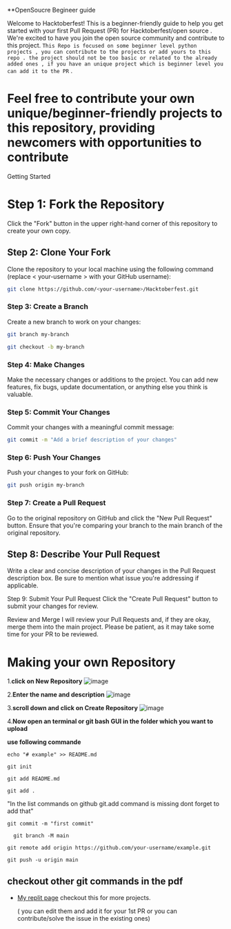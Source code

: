 **OpenSoucre Begineer guide


Welcome to Hacktoberfest! This is a beginner-friendly guide to help you get started with your first Pull Request (PR) for Hacktoberfest/open source . We're excited to have you join the open source community and contribute to this project.
``` This Repo is focused on some beginner level python projects , you can contribute to the projects or add yours to this repo . the project should not be too basic or related to the already added ones , if you have an unique project which is beginner level you can add it to the PR ``` . 
# Feel free to contribute your own unique/beginner-friendly projects to this repository, providing newcomers with opportunities to contribute
Getting Started

# Step 1: Fork the Repository
Click the "Fork" button in the upper right-hand corner of this repository to create your own copy.

## Step 2: Clone Your Fork
Clone the repository to your local machine using the following command (replace < your-username > with your GitHub username):

```bash 
git clone https://github.com/<your-username>/Hacktoberfest.git
```
### Step 3: Create a Branch
Create a new branch to work on your changes:

```bash
git branch my-branch 
```

```bash
git checkout -b my-branch
``` 
### Step 4: Make Changes
Make the necessary changes or additions to the project. You can add new features, fix bugs, update documentation, or anything else you think is valuable.

### Step 5: Commit Your Changes
Commit your changes with a meaningful commit message:

```bash
git commit -m "Add a brief description of your changes"
```
### Step 6: Push Your Changes
Push your changes to your fork on GitHub:

```bash
git push origin my-branch
```
### Step 7: Create a Pull Request
Go to the original repository on GitHub and click the "New Pull Request" button. Ensure that you're comparing your branch to the main branch of the original repository.

## Step 8: Describe Your Pull Request
Write a clear and concise description of your changes in the Pull Request description box. Be sure to mention what issue you're addressing if applicable.



Step 9: Submit Your Pull Request
Click the "Create Pull Request" button to submit your changes for review.

Review and Merge
I will review your Pull Requests and, if they are okay, merge them into the main project. Please be patient, as it may take some time for your PR to be reviewed.




# Making your own Repository 

1.**click on New Repository** 
    ![image](https://github.com/vedantterse/python/assets/69134828/439301f5-8729-4333-a5d8-4fbabc0a369c)


2.**Enter the name and description**
     ![image](https://github.com/vedantterse/python/assets/69134828/fcc3cc21-5e8f-40c2-93bc-211c119aa538)

3.**scroll down and click on Create Repository**
    ![image](https://github.com/vedantterse/python/assets/69134828/32f9df25-2ed0-4a64-8cf4-224e4a5bb86a)

4.**Now open an terminal or git bash GUI in the folder which you want to upload**
  
  **use following commande**
  
 ```
 echo "# example" >> README.md
 ```
 
 ```
 git init
 ```
  
 ```
 git add README.md
 ```
 
 ```
 git add .
 ```
"In the list commands on github git.add command is missing dont forget to add that"
 
 ``` 
 git commit -m "first commit"
 ```
 
 ```
   git branch -M main
 ```
 
 ```
 git remote add origin https://github.com/your-username/example.git
 ```
 
 ```
 git push -u origin main
 ```

## checkout other git commands in the pdf 



- [My replit page](https://replit.com/@VedantTerse) checkout this for more projects.
  
  ( you can edit them and add it for your 1st PR or you can contribute/solve the issue in the existing ones)
